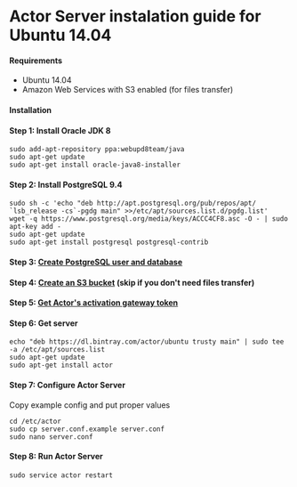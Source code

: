 # Actor Server instalation guide for Ubuntu 14.04
<a id="requirements"></a>
#### Requirements

* Ubuntu 14.04
* Amazon Web Services with S3 enabled (for files transfer)

#### Installation
<a id="install-jdk"></a>
#### Step 1: Install Oracle JDK 8

```
sudo add-apt-repository ppa:webupd8team/java
sudo apt-get update
sudo apt-get install oracle-java8-installer
```
<a id="install-psql"></a>
#### Step 2: Install PostgreSQL 9.4

```
sudo sh -c 'echo "deb http://apt.postgresql.org/pub/repos/apt/ `lsb_release -cs`-pgdg main" >>/etc/apt/sources.list.d/pgdg.list'
wget -q https://www.postgresql.org/media/keys/ACCC4CF8.asc -O - | sudo apt-key add -
sudo apt-get update
sudo apt-get install postgresql postgresql-contrib
```
<a id="configure-database"></a>
#### Step 3: [Create PostgreSQL user and database](configure-database.md)
<a id="configure-s3"></a>
#### Step 4: [Create an S3 bucket](configure-s3.md) (skip if you don't need files transfer) 
<a id="configure-s3-gateway"></a>
#### Step 5: [Get Actor's activation gateway token](configure-s3-gateway.md) 
<a id="get-server"></a>
#### Step 6: Get server 

```
echo "deb https://dl.bintray.com/actor/ubuntu trusty main" | sudo tee -a /etc/apt/sources.list
sudo apt-get update
sudo apt-get install actor
```
<a id="configure-server"></a>
#### Step 7: Configure Actor Server 

Copy example config and put proper values

```
cd /etc/actor
sudo cp server.conf.example server.conf
sudo nano server.conf
```
<a id="run-server"></a>
#### Step 8: Run Actor Server 

```
sudo service actor restart
```
